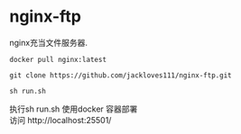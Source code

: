 # nginx-ftp  
nginx充当文件服务器. 

`docker pull nginx:latest`

`git clone https://github.com/jackloves111/nginx-ftp.git`

`sh run.sh`

执行sh run.sh 使用docker 容器部署   
访问 http://localhost:25501/
